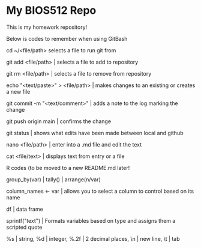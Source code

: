 # My BIOS512 Repo
This is my homework repository!  
  
Below is codes to remember when using GitBash
  
cd ~/<file/path> selects a file to run git from  
  
git add <file/path> | selects a file to add to repository  
  
git rm <file/path> | selects a file to remove from repository  
  
echo "<text/paste>" > <file/path> | makes changes to an existing or creates a new file  
  
git commit -m "<text/comment>" | adds a note to the log marking the change  
  
git push origin main | confirms the change  
  
git status | shows what edits have been made between local and github  
  
nano <file/path> | enter into a .md file and edit the text  
  
cat <file/text> | displays text from entry or a file  
  
  
  
R codes (to be moved to a new README.md later!  
  
group_by(var) | tally() | arrange(n/var)
  
column_names <- var | allows you to select a column to control based on its name  
  
df | data frame  
  
sprintf("text") | Formats variables based on type and assigns them a scripted quote  
  
%s | string, %d | integer, %.2f | 2 decimal places, \n | new line, \t | tab  
  
